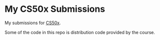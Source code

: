 # My CS50x Submissions
My submissions for [CS50x](https://cs50.harvard.edu/x/2024/).

Some of the code in this repo is distribution code provided by the course.
